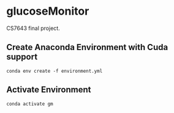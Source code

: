 # glucoseMonitor
CS7643 final project.

## Create Anaconda Environment with Cuda support

``` shell
conda env create -f environment.yml
```

## Activate Environment

``` shell
conda activate gm
```

